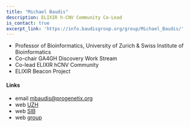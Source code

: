 ```yaml
---
title: "Michael Baudis"
description: ELIXIR h-CNV Community Co-Lead
is_contact: true
excerpt_link: 'https://info.baudisgroup.org/group/Michael_Baudis/'
---
```


* Professor of Bioinformatics, University of Zurich & Swiss Institute of Bioinformatics  
* Co-chair GA4GH Discovery Work Stream  
* Co-lead ELIXIR hCNV Community  
* ELIXIR Beacon Project  

<!--more-->

#### Links

* email [mbaudis@progenetix.org](mailto:mbaudis@progenetix.org)  
* web [UZH](https://www.imls.uzh.ch/en/research/baudis.html)  
* web [SIB](https://www.sib.swiss/michael-baudis-group)  
* web [group](https://info.baudisgroup.org)  
